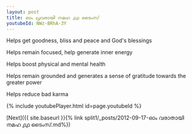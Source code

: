 ```yaml
---
layout: post
title: ഓം പ്രവരായി നമഹ ൧൧ ടൈംസ്
youtubeId: NWz-BRhA-3Y
---
```

 
 
Helps get goodness, bliss and peace and God's blessings
 
Helps remain focused, help generate inner energy 
 
Helps boost physical and mental health 
 
Helps remain grounded and generates a sense of gratitude towards the greater power 
 
Helps reduce bad karma
 
 
 
 


{% include youtubePlayer.html id=page.youtubeId %}
 
[Next]({{ site.baseurl }}{% link  split1/_posts/2012-09-17-ഓം വരാതായി നമഹ ൧൧ ടൈംസ്.md%})
 
